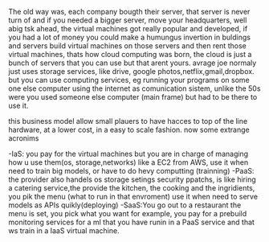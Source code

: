 The old way was,  each company bougth their server, that server is never turn of and if you needed a 
bigger server, move your headquarters, well abig tsk ahead, the virtual machines got really popular and developed,
if you had a lot of money you could make a  humungus  invertion  in buldings and servers  build virtual machines 
on those servers and then rent those virtual machines, thats how cloud computing was born, the cloud is just a bunch
of servers that you can use but that arent yours. avrage joe normaly just uses storage services, like drive,
 google photos,netflix,gmail,dropbox.
but you can use computing services, eg running your programs  on some one else computer using the internet 
as  comunication sistem, unlike the 50s were you used someone else computer (main frame) but had to be there to use it.

this business model allow small  plauers to have hacces to  top of the line hardware, at a lower cost, in a 
easy to scale fashion. now some extrange  acronims

-IaS: you pay for the virtual machines but you are in charge of  managing how u use them(os, storage,networks)
like a EC2 from AWS, use it  when need to train big models, or  have to do hevy computting (trainning)
-PaaS: the provider also handels os storage setings security ppatchs, is like hiring a  catering service,the provide the kitchen,
 the cooking and the ingridients, you pik the menu (what to run in that envroment) use it when need to serve models as APIs quikly(deploying)
-SaaS:You go out to a restaurant the menu is set, you pick what you want for example,  you pay for a
 prebuild monitoring services for a  ml that you have runin in a PaaS service and that ws train in a IaaS  virtual machine.

